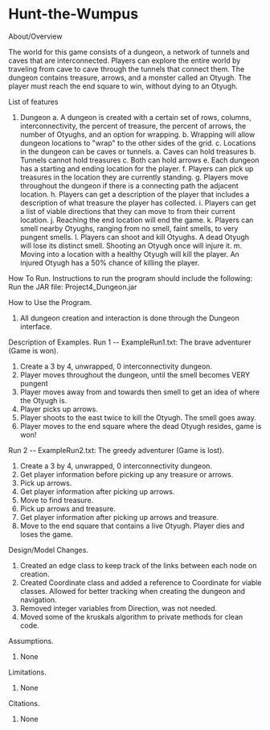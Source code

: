 # Hunt-the-Wumpus

About/Overview

The world for this game consists of a dungeon, a network of tunnels and caves that are interconnected.
Players can explore the entire world by traveling from cave to cave through the tunnels that connect them.
The dungeon contains treasure, arrows, and a monster called an Otyugh. The player must reach the end square to win, without dying to an Otyugh.

List of features

1. Dungeon
	a. A dungeon is created with a certain set of rows, columns, interconnectivity, the percent of treasure, the percent of arrows, the number of Otyughs, and an option for wrapping.
	b. Wrapping will allow dungeon locations to "wrap" to the other sides of the grid.
	c. Locations in the dungeon can be caves or tunnels.
		a. Caves can hold treasures
		b. Tunnels cannot hold treasures
		c. Both can hold arrows
	e. Each dungeon has a starting and ending location for the player.
	f. Players can pick up treasures in the location they are currently standing.
	g. Players move throughout the dungeon if there is a connecting path the adjacent location.
	h. Players can get a description of the player that includes a description of what treasure the player has collected.
	i. Players can get a list of viable directions that they can move to from their current location.
	j. Reaching the end location will end the game.
	k. Players can smell nearby Otyughs, ranging from no smell, faint smells, to very pungent smells.
	l. Players can shoot and kill Otyughs. A dead Otyugh will lose its distinct smell. Shooting an Otyugh once will injure it.
	m. Moving into a location with a healthy Otyugh will kill the player. An injured Otyugh has a 50% chance of killing the player.
	
How To Run. Instructions to run the program should include the following:
Run the JAR file: Project4_Dungeon.jar

How to Use the Program.
1. All dungeon creation and interaction is done through the Dungeon interface.

Description of Examples.
Run 1 -- ExampleRun1.txt: The brave adventurer (Game is won).
1. Create a 3 by 4, unwrapped, 0 interconnectivity dungeon.
2. Player moves throughout the dungeon, until the smell becomes VERY pungent
3. Player moves away from  and towards then smell to get an idea of where the Otyugh is.
4. Player picks up arrows.
5. Player shoots to the east twice to kill the Otyugh. The smell goes away.
6. Player moves to the end square where the dead Otyugh resides, game is won!

Run 2 -- ExampleRun2.txt: The greedy adventurer (Game is lost).
1. Create a 3 by 4, unwrapped, 0 interconnectivity dungeon.
2. Get player information before picking up any treasure or arrows.
3. Pick up arrows.
4. Get player information after picking up arrows.
5. Move to find treasure.
6. Pick up arrows and treasure.
7. Get player information after picking up arrows and treasure.
8. Move to the end square that contains a live Otyugh. Player dies and loses the game.

Design/Model Changes.
1. Created an edge class to keep track of the links between each node on creation.
2. Created Coordinate class and added a reference to Coordinate for viable classes. Allowed for better tracking when creating the dungeon and navigation.
3. Removed integer variables from Direction, was not needed.
4. Moved some of the kruskals algorithm to private methods for clean code.

Assumptions.
1. None

Limitations.
1. None

Citations.
1. None
